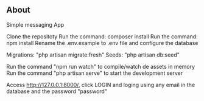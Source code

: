 
## About

Simple messaging App

Clone the repositoty
Run the command: composer install
Run the command: npm install
Rename the .env.example to .env file and configure the database

Migrations: "php artisan migrate:fresh"
Seeds: "php artisan db:seed"

Run the command "npm run watch" to compile/watch de assets in memory
Run the command "php artisan serve" to start the development server

Access http://127.0.0.1:8000/, click LOGIN and loging using any email in the database and the password "password"
